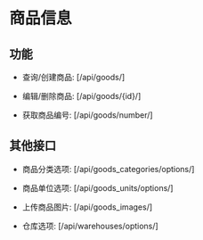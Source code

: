 # 商品信息


## 功能

- 查询/创建商品:
[/api/goods/]

- 编辑/删除商品:
[/api/goods/{id}/]

- 获取商品编号:
[/api/goods/number/]


## 其他接口

- 商品分类选项:
[/api/goods_categories/options/]

- 商品单位选项:
[/api/goods_units/options/]

- 上传商品图片:
[/api/goods_images/]

- 仓库选项:
[/api/warehouses/options/]
